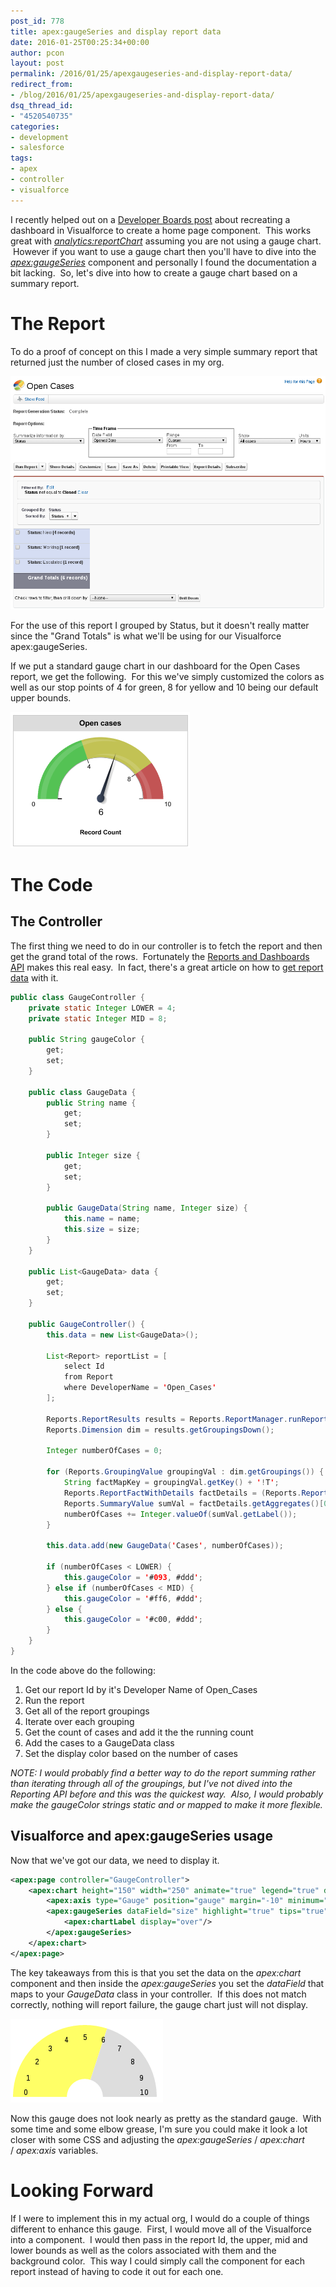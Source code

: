 ```yaml
---
post_id: 778
title: apex:gaugeSeries and display report data
date: 2016-01-25T00:25:34+00:00
author: pcon
layout: post
permalink: /2016/01/25/apexgaugeseries-and-display-report-data/
redirect_from:
- /blog/2016/01/25/apexgaugeseries-and-display-report-data/
dsq_thread_id:
- "4520540735"
categories:
- development
- salesforce
tags:
- apex
- controller
- visualforce
---
```

I recently helped out on a [Developer Boards post](https://developer.salesforce.com/forums/ForumsMain?id=906F0000000MJhW) about recreating a dashboard in Visualforce to create a home page component.  This works great with [_analytics:reportChart_](https://developer.salesforce.com/docs/atlas.en-us.pages.meta/pages/pages_compref_analytics_reportChart.htm) assuming you are not using a gauge chart.  However if you want to use a gauge chart then you'll have to dive into the _[apex:gaugeSeries](https://developer.salesforce.com/docs/atlas.en-us.pages.meta/pages/pages_compref_gaugeSeries.htm)_ component and personally I found the documentation a bit lacking.  So, let's dive into how to create a gauge chart based on a summary report.

<!--more-->

# The Report

To do a proof of concept on this I made a very simple summary report that returned just the number of closed cases in my org.

![Open cases report](/assets/img/2016/01/25/open_cases_report.png)

For the use of this report I grouped by Status, but it doesn't really matter since the "Grand Totals" is what we'll be using for our Visualforce apex:gaugeSeries.

If we put a standard gauge chart in our dashboard for the Open Cases report, we get the following.  For this we've simply customized the colors as well as our stop points of 4 for green, 8 for yellow and 10 being our default upper bounds.

![Open cases gauge](/assets/img/2016/01/25/open_cases_gauge.png)

# The Code

## The Controller

The first thing we need to do in our controller is to fetch the report and then get the grand total of the rows.  Fortunately the [Reports and Dashboards API](https://developer.salesforce.com/docs/atlas.en-us.apexcode.meta/apexcode/apex_analytics_intro.htm) makes this real easy.  In fact, there's a great article on how to [get report data](https://developer.salesforce.com/docs/atlas.en-us.200.0.apexcode.meta/apexcode/apex_analytics_report_data.htm) with it.

```java
public class GaugeController {
    private static Integer LOWER = 4;
    private static Integer MID = 8;

    public String gaugeColor {
        get;
        set;
    }

    public class GaugeData {
        public String name {
            get;
            set;
        }

        public Integer size {
            get;
            set;
        }

        public GaugeData(String name, Integer size) {
            this.name = name;
            this.size = size;
        }
    }

    public List<GaugeData> data {
        get;
        set;
    }

    public GaugeController() {
        this.data = new List<GaugeData>();

        List<Report> reportList = [
            select Id
            from Report
            where DeveloperName = 'Open_Cases'
        ];

        Reports.ReportResults results = Reports.ReportManager.runReport((String) reportList.get(0).Id, true);
        Reports.Dimension dim = results.getGroupingsDown();

        Integer numberOfCases = 0;

        for (Reports.GroupingValue groupingVal : dim.getGroupings()) {
            String factMapKey = groupingVal.getKey() + '!T';
            Reports.ReportFactWithDetails factDetails = (Reports.ReportFactWithDetails)results.getFactMap().get(factMapKey);
            Reports.SummaryValue sumVal = factDetails.getAggregates()[0];
            numberOfCases += Integer.valueOf(sumVal.getLabel());
        }

        this.data.add(new GaugeData('Cases', numberOfCases));

        if (numberOfCases < LOWER) {
            this.gaugeColor = '#093, #ddd';
        } else if (numberOfCases < MID) {
            this.gaugeColor = '#ff6, #ddd';
        } else {
            this.gaugeColor = '#c00, #ddd';
        }
    }
}
```

In the code above do the following:

1. Get our report Id by it's Developer Name of Open_Cases
2. Run the report
3. Get all of the report groupings
4. Iterate over each grouping
5. Get the count of cases and add it the the running count
6. Add the cases to a GaugeData class
7. Set the display color based on the number of cases

_NOTE: I would probably find a better way to do the report summing rather than iterating through all of the groupings, but I've not dived into the Reporting API before and this was the quickest way.  Also, I would probably make the gaugeColor strings static and or mapped to make it more flexible._

## Visualforce and apex:gaugeSeries usage

Now that we've got our data, we need to display it.

```xml
<apex:page controller="GaugeController">
    <apex:chart height="150" width="250" animate="true" legend="true" data="{!data}" theme="Salesforce">
        <apex:axis type="Gauge" position="gauge" margin="-10" minimum="0" maximum="10" steps="1"/>
        <apex:gaugeSeries dataField="size" highlight="true" tips="true" donut="25" colorSet="{!gaugeColor}">
            <apex:chartLabel display="over"/>
        </apex:gaugeSeries>
    </apex:chart>
</apex:page>
```

The key takeaways from this is that you set the data on the _apex:chart_ component and then inside the _apex:gaugeSeries_ you set the _dataField_ that maps to your _GaugeData_ class in your controller.  If this does not match correctly, nothing will report failure, the gauge chart just will not display.

![apex:gaugeSeries](/assets/img/2016/01/25/apex_guageseries.png)

Now this gauge does not look nearly as pretty as the standard gauge.  With some time and some elbow grease, I'm sure you could make it look a lot closer with some CSS and adjusting the _apex:gaugeSeries_ / _apex:chart_ / _apex:axis_ variables.

# Looking Forward

If I were to implement this in my actual org, I would do a couple of things different to enhance this gauge.  First, I would move all of the Visualforce into a component.  I would then pass in the report Id, the upper, mid and lower bounds as well as the colors associated with them and the background color.  This way I could simply call the component for each report instead of having to code it out for each one.